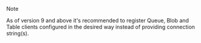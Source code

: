 > [!NOTE]
> As of version 9 and above it's recommended to register Queue, Blob and Table clients configured in the desired way instead of providing connection string(s).